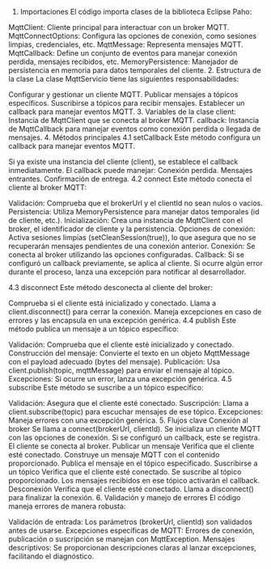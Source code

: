 1. Importaciones
El código importa clases de la biblioteca Eclipse Paho:

MqttClient: Cliente principal para interactuar con un broker MQTT.
MqttConnectOptions: Configura las opciones de conexión, como sesiones limpias, credenciales, etc.
MqttMessage: Representa mensajes MQTT.
MqttCallback: Define un conjunto de eventos para manejar conexión perdida, mensajes recibidos, etc.
MemoryPersistence: Manejador de persistencia en memoria para datos temporales del cliente.
2. Estructura de la clase
La clase MqttServicio tiene las siguientes responsabilidades:

Configurar y gestionar un cliente MQTT.
Publicar mensajes a tópicos específicos.
Suscribirse a tópicos para recibir mensajes.
Establecer un callback para manejar eventos MQTT.
3. Variables de la clase
client: Instancia de MqttClient que se conecta al broker MQTT.
callback: Instancia de MqttCallback para manejar eventos como conexión perdida o llegada de mensajes.
4. Métodos principales
4.1 setCallback
Este método configura un callback para manejar eventos MQTT.

Si ya existe una instancia del cliente (client), se establece el callback inmediatamente.
El callback puede manejar:
Conexión perdida.
Mensajes entrantes.
Confirmación de entrega.
4.2 connect
Este método conecta el cliente al broker MQTT:

Validación:
Comprueba que el brokerUrl y el clientId no sean nulos o vacíos.
Persistencia:
Utiliza MemoryPersistence para manejar datos temporales (id de cliente, etc.).
Inicialización:
Crea una instancia de MqttClient con el broker, el identificador de cliente y la persistencia.
Opciones de conexión:
Activa sesiones limpias (setCleanSession(true)), lo que asegura que no se recuperarán mensajes pendientes de una conexión anterior.
Conexión:
Se conecta al broker utilizando las opciones configuradas.
Callback:
Si se configuró un callback previamente, se aplica al cliente.
Si ocurre algún error durante el proceso, lanza una excepción para notificar al desarrollador.

4.3 disconnect
Este método desconecta al cliente del broker:

Comprueba si el cliente está inicializado y conectado.
Llama a client.disconnect() para cerrar la conexión.
Maneja excepciones en caso de errores y las encapsula en una excepción genérica.
4.4 publish
Este método publica un mensaje a un tópico específico:

Validación:
Comprueba que el cliente esté inicializado y conectado.
Construcción del mensaje:
Convierte el texto en un objeto MqttMessage con el payload adecuado (bytes del mensaje).
Publicación:
Usa client.publish(topic, mqttMessage) para enviar el mensaje al tópico.
Excepciones:
Si ocurre un error, lanza una excepción genérica.
4.5 subscribe
Este método se suscribe a un tópico específico:

Validación:
Asegura que el cliente esté conectado.
Suscripción:
Llama a client.subscribe(topic) para escuchar mensajes de ese tópico.
Excepciones:
Maneja errores con una excepción genérica.
5. Flujos clave
Conexión al broker
Se llama a connect(brokerUrl, clientId).
Se inicializa un cliente MQTT con las opciones de conexión.
Si se configuró un callback, este se registra.
El cliente se conecta al broker.
Publicar un mensaje
Verifica que el cliente esté conectado.
Construye un mensaje MQTT con el contenido proporcionado.
Publica el mensaje en el tópico especificado.
Suscribirse a un tópico
Verifica que el cliente esté conectado.
Se suscribe al tópico proporcionado.
Los mensajes recibidos en ese tópico activarán el callback.
Desconexión
Verifica que el cliente esté conectado.
Llama a disconnect() para finalizar la conexión.
6. Validación y manejo de errores
El código maneja errores de manera robusta:

Validación de entrada:
Los parámetros (brokerUrl, clientId) son validados antes de usarse.
Excepciones específicas de MQTT:
Errores de conexión, publicación o suscripción se manejan con MqttException.
Mensajes descriptivos:
Se proporcionan descripciones claras al lanzar excepciones, facilitando el diagnóstico.
